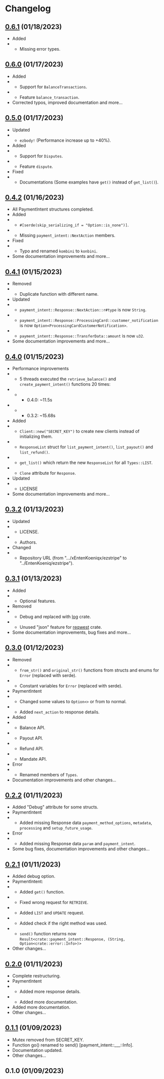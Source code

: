 # Changelog

## [0.6.1](https://github.com/EntenKoeniq/ezstripe/compare/0.6.0...0.6.1) (01/18/2023)
- Added
- - Missing error types.

## [0.6.0](https://github.com/EntenKoeniq/ezstripe/compare/0.5.0...0.6.0) (01/17/2023)
- Added
- - Support for `BalanceTransactions`.
- - Feature `balance_transaction`.
- Corrected typos, improved documentation and more...

## [0.5.0](https://github.com/EntenKoeniq/ezstripe/compare/0.4.2...0.5.0) (01/17/2023)
- Updated
- - `ezbody!` (Performance increase up to +40%).
- Added
- - Support for `Disputes`.
- - Feature `dispute`.
- Fixed
- - Documentations (Some examples have `get()` instead of `get_list()`).

## [0.4.2](https://github.com/EntenKoeniq/ezstripe/compare/0.4.1...0.4.2) (01/16/2023)
- All PaymentIntent structures completed.
- Added
- - `#[serde(skip_serializing_if = "Option::is_none")]`.
- - Missing `payment_intent::NextAction` members.
- Fixed
- - Typo and renamed `kombini` to `konbini`.
- Some documentation improvements and more...

## [0.4.1](https://github.com/EntenKoeniq/ezstripe/compare/0.4.0...0.4.1) (01/15/2023)
- Removed
- - Duplicate function with different name.
- Updated
- - `payment_intent::Response::NextAction::r#type` is now `String`.
- - `payment_intent::Response::ProcessingCard::customer_notification` is now `Option<ProcessingCardCustomerNotification>`.
- - `payment_intent::Response::TransferData::amount` is now `u32`.
- Some documentation improvements and more...

## [0.4.0](https://github.com/EntenKoeniq/ezstripe/compare/0.3.2...0.4.0) (01/15/2023)
- Performance improvements
- - 5 threads executed the `retrieve_balance()` and `create_payment_intent()` functions 20 times:
- - - 0.4.0: ~11.5s
- - - 0.3.2: ~15.68s
- Added
- - `Client::new("SECRET_KEY")` to create new clients instead of initializing them.
- - `ResponseList` struct for `list_payment_intent()`, `list_payout()` and `list_refund()`.
- - `get_list()` which return the new `ResponseList` for all `Types::LIST`.
- - `Clone` attribute for `Response`.
- Updated
- - LICENSE
- Some documentation improvements and more...

## [0.3.2](https://github.com/EntenKoeniq/ezstripe/compare/0.3.1...0.3.2) (01/13/2023)
- Updated
- - LICENSE.
- - Authors.
- Changed
- - Repository URL (from ".../xEntenKoeniqx/ezstripe" to "../EntenKoeniq/ezstripe").

## [0.3.1](https://github.com/EntenKoeniq/ezstripe/compare/0.3.0...0.3.1) (01/13/2023)
- Added
- - Optional features.
- Removed
- - Debug and replaced with [log](https://crates.io/crates/log) crate.
- - Unused "json" feature for [reqwest](https://crates.io/crates/reqwest) crate.
- Some documentation improvements, bug fixes and more...

## [0.3.0](https://github.com/EntenKoeniq/ezstripe/compare/0.2.2...0.3.0) (01/12/2023)
- Removed
- - `from_str()` and `original_str()` functions from structs and enums for `Error` (replaced with serde).
- - Constant variables for `Error` (replaced with serde).
- PaymentIntent
- - Changed some values ​​to `Option<>` or from to normal.
- - Added `next_action` to response details.
- Added
- - Balance API.
- - Payout API.
- - Refund API.
- - Mandate API.
- Error
- - Renamed members of `Types`.
- Documentation improvements and other changes...

## [0.2.2](https://github.com/EntenKoeniq/ezstripe/compare/0.2.1...0.2.2) (01/11/2023)
- Added "Debug" attribute for some structs.
- PaymentIntent
- - Added missing Response data `payment_method_options`, `metadata`, `processing` and `setup_future_usage`.
- Error
- - Added missing Response data `param` and `payment_intent`.
- Some bug fixes, documentation improvements and other changes...

## [0.2.1](https://github.com/EntenKoeniq/ezstripe/compare/0.2.0...0.2.1) (01/11/2023)
- Added debug option.
- PaymentIntent:
- - Added `get()` function.
- - Fixed wrong request for `RETRIEVE`.
- - Added `LIST` and `UPDATE` request.
- - Added check if the right method was used.
- - `send()` function returns now `Result<crate::payment_intent::Response, (String, Option<crate::error::Info>)>`
- Other changes...

## [0.2.0](https://github.com/EntenKoeniq/ezstripe/compare/0.1.1...0.2.0) (01/11/2023)
- Complete restructuring.
- PaymentIntent
- - Added more response details.
- - Added more documentation.
- Added more documentation.
- Other changes...

## [0.1.1](https://github.com/EntenKoeniq/ezstripe/compare/0.1.0...0.1.1) (01/09/2023)
- Mutex removed from SECRET_KEY.
- Function go() renamed to send() [payment_intent::___::Info].
- Documentation updated.
- Other changes...

## 0.1.0 (01/09/2023)